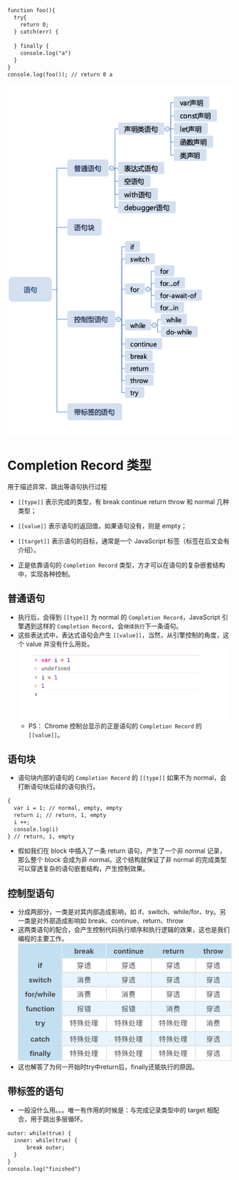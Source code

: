```JS
function foo(){
  try{
    return 0;
  } catch(err) {

  } finally {
    console.log("a")
  }
}
console.log(foo()); // return 0 a
```
![](/image/05c511b221732410d03f8c672c29291.jpg)

# Completion Record 类型
用于描述异常、跳出等语句执行过程

- `[[type]]` 表示完成的类型，有 break continue return throw 和 normal 几种类型；
- `[[value]]` 表示语句的返回值，如果语句没有，则是 empty；
- `[[target]]` 表示语句的目标，通常是一个 JavaScript 标签（标签在后文会有介绍）。

- 正是依靠语句的 `Completion Record` 类型，方才可以在语句的复杂嵌套结构中，实现各种控制。

## 普通语句
- 执行后，会得到 `[[type]]` 为 normal 的 `Completion Record`，JavaScript 引擎遇到这样的 `Completion Record`，会`继续执行`下一条语句。
- 这些表达式中，表达式语句会产生 `[[value]]`，当然，从引擎控制的角度，这个 value 并没有什么用处。
  ![](/image/94e99502afbb85bf1517378f63a2d98.png)
  - PS： Chrome 控制台显示的正是语句的 `Completion Record` 的 `[[value]]`。

## 语句块
- 语句块内部的语句的 `Completion Record` 的 `[[type]]` 如果不为 normal，会打断语句块后续的语句执行。
```JS
{
  var i = 1; // normal, empty, empty
  return i; // return, 1, empty
  i ++;
  console.log(i)
} // return, 1, empty

```

- 假如我们在 block 中插入了一条 return 语句，产生了一个非 normal 记录，那么整个 block 会成为非 normal。这个结构就保证了非 normal 的完成类型可以穿透复杂的语句嵌套结构，产生控制效果。

## 控制型语句
- 分成两部分，一类是对其内部造成影响，如 if、switch、while/for、try。另一类是对外部造成影响如 break、continue、return、throw
- 这两类语句的配合，会产生控制代码执行顺序和执行逻辑的效果，这也是我们编程的主要工作。
![](/image/a8d668d6bf73fb8ed58d5a3cf975ea2.png)
- 这也解答了为何一开始时try中return后，finally还能执行的原因。

## 带标签的语句
- 一般没什么用。。。唯一有作用的时候是：与完成记录类型中的 target 相配合，用于跳出多层循环。
```JS
outer: while(true) {
  inner: while(true) {
      break outer;
  }
}
console.log("finished")

```